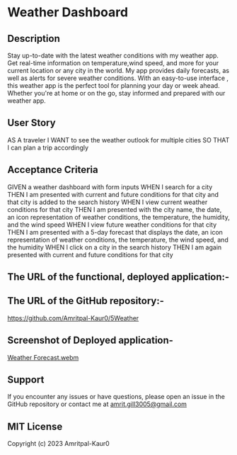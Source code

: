 #  Weather Dashboard
## Description
Stay up-to-date with the latest weather conditions with my weather app. Get real-time information on temperature,wind speed, and more for your current location or any city in the world. My app provides  daily forecasts, as well as alerts for severe weather conditions. With an easy-to-use interface , this weather app is the perfect tool for planning your day or week ahead. Whether you're at home or on the go, stay informed and prepared with our weather app.

## User Story

AS A traveler
I WANT to see the weather outlook for multiple cities
SO THAT I can plan a trip accordingly


## Acceptance Criteria

GIVEN a weather dashboard with form inputs
WHEN I search for a city
THEN I am presented with current and future conditions for that city and that city is added to the search history
WHEN I view current weather conditions for that city
THEN I am presented with the city name, the date, an icon representation of weather conditions, the temperature, the humidity, and the wind speed
WHEN I view future weather conditions for that city
THEN I am presented with a 5-day forecast that displays the date, an icon representation of weather conditions, the temperature, the wind speed, and the humidity
WHEN I click on a city in the search history
THEN I am again presented with current and future conditions for that city


## The URL of the functional, deployed application:- 

## The URL of the GitHub repository:-
https://github.com/Amritpal-Kaur0/5Weather

## Screenshot of Deployed application-
[Weather Forecast.webm](https://user-images.githubusercontent.com/128442182/233399526-9f233c43-a90b-40be-b0c8-a1fd7db8a456.webm)


## Support
If you encounter any issues or have questions, please open an issue in the GitHub repository or contact me at amrit.gill3005@gmail.com

## MIT License
Copyright (c) 2023 Amritpal-Kaur0
